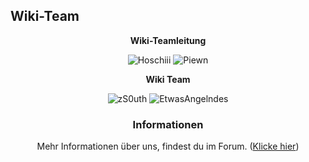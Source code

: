 ## Wiki-Team

<center>  

**Wiki-Teamleitung** 

<img src="../../../assets/image/Wiki Team/Hoschiii-skin.png" alt="Hoschiii" title="Hoschiii" /> <img src="../../../assets/image/Wiki Team/piewn skin.png" alt="Piewn" title="Piewn" />

<center>

**Wiki Team**

<img src="../../../assets/image/Wiki Team/zS0uth-skin.png" alt="zS0uth" title="zS0uth" /> <img src="../../../assets/image/Wiki Team/EtwasAngelndes-skin.png" alt="EtwasAngelndes" title="EtwasAngelndes" />

</center>

  <p> </p>

### Informationen
  
 Mehr Informationen über uns, findest du im Forum. ([Klicke hier](https://germanrp.eu/forum/index.php?board/200-wiki-team/)) 

